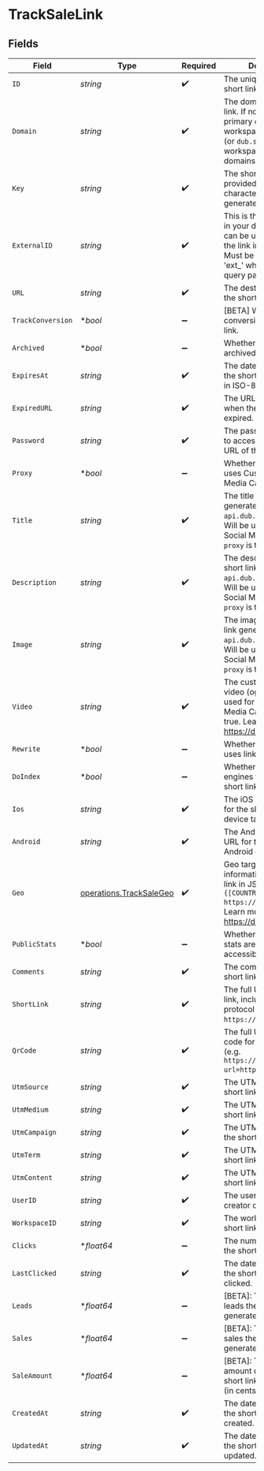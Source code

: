 # TrackSaleLink


## Fields

| Field                                                                                                                                                                  | Type                                                                                                                                                                   | Required                                                                                                                                                               | Description                                                                                                                                                            |
| ---------------------------------------------------------------------------------------------------------------------------------------------------------------------- | ---------------------------------------------------------------------------------------------------------------------------------------------------------------------- | ---------------------------------------------------------------------------------------------------------------------------------------------------------------------- | ---------------------------------------------------------------------------------------------------------------------------------------------------------------------- |
| `ID`                                                                                                                                                                   | *string*                                                                                                                                                               | :heavy_check_mark:                                                                                                                                                     | The unique ID of the short link.                                                                                                                                       |
| `Domain`                                                                                                                                                               | *string*                                                                                                                                                               | :heavy_check_mark:                                                                                                                                                     | The domain of the short link. If not provided, the primary domain for the workspace will be used (or `dub.sh` if the workspace has no domains).                        |
| `Key`                                                                                                                                                                  | *string*                                                                                                                                                               | :heavy_check_mark:                                                                                                                                                     | The short link slug. If not provided, a random 7-character slug will be generated.                                                                                     |
| `ExternalID`                                                                                                                                                           | *string*                                                                                                                                                               | :heavy_check_mark:                                                                                                                                                     | This is the ID of the link in your database. If set, it can be used to identify the link in the future. Must be prefixed with 'ext_' when passed as a query parameter. |
| `URL`                                                                                                                                                                  | *string*                                                                                                                                                               | :heavy_check_mark:                                                                                                                                                     | The destination URL of the short link.                                                                                                                                 |
| `TrackConversion`                                                                                                                                                      | **bool*                                                                                                                                                                | :heavy_minus_sign:                                                                                                                                                     | [BETA] Whether to track conversions for the short link.                                                                                                                |
| `Archived`                                                                                                                                                             | **bool*                                                                                                                                                                | :heavy_minus_sign:                                                                                                                                                     | Whether the short link is archived.                                                                                                                                    |
| `ExpiresAt`                                                                                                                                                            | *string*                                                                                                                                                               | :heavy_check_mark:                                                                                                                                                     | The date and time when the short link will expire in ISO-8601 format.                                                                                                  |
| `ExpiredURL`                                                                                                                                                           | *string*                                                                                                                                                               | :heavy_check_mark:                                                                                                                                                     | The URL to redirect to when the short link has expired.                                                                                                                |
| `Password`                                                                                                                                                             | *string*                                                                                                                                                               | :heavy_check_mark:                                                                                                                                                     | The password required to access the destination URL of the short link.                                                                                                 |
| `Proxy`                                                                                                                                                                | **bool*                                                                                                                                                                | :heavy_minus_sign:                                                                                                                                                     | Whether the short link uses Custom Social Media Cards feature.                                                                                                         |
| `Title`                                                                                                                                                                | *string*                                                                                                                                                               | :heavy_check_mark:                                                                                                                                                     | The title of the short link generated via `api.dub.co/metatags`. Will be used for Custom Social Media Cards if `proxy` is true.                                        |
| `Description`                                                                                                                                                          | *string*                                                                                                                                                               | :heavy_check_mark:                                                                                                                                                     | The description of the short link generated via `api.dub.co/metatags`. Will be used for Custom Social Media Cards if `proxy` is true.                                  |
| `Image`                                                                                                                                                                | *string*                                                                                                                                                               | :heavy_check_mark:                                                                                                                                                     | The image of the short link generated via `api.dub.co/metatags`. Will be used for Custom Social Media Cards if `proxy` is true.                                        |
| `Video`                                                                                                                                                                | *string*                                                                                                                                                               | :heavy_check_mark:                                                                                                                                                     | The custom link preview video (og:video). Will be used for Custom Social Media Cards if `proxy` is true. Learn more: https://d.to/og                                   |
| `Rewrite`                                                                                                                                                              | **bool*                                                                                                                                                                | :heavy_minus_sign:                                                                                                                                                     | Whether the short link uses link cloaking.                                                                                                                             |
| `DoIndex`                                                                                                                                                              | **bool*                                                                                                                                                                | :heavy_minus_sign:                                                                                                                                                     | Whether to allow search engines to index the short link.                                                                                                               |
| `Ios`                                                                                                                                                                  | *string*                                                                                                                                                               | :heavy_check_mark:                                                                                                                                                     | The iOS destination URL for the short link for iOS device targeting.                                                                                                   |
| `Android`                                                                                                                                                              | *string*                                                                                                                                                               | :heavy_check_mark:                                                                                                                                                     | The Android destination URL for the short link for Android device targeting.                                                                                           |
| `Geo`                                                                                                                                                                  | [operations.TrackSaleGeo](../../models/operations/tracksalegeo.md)                                                                                                     | :heavy_check_mark:                                                                                                                                                     | Geo targeting information for the short link in JSON format `{[COUNTRY]: https://example.com }`. Learn more: https://d.to/geo                                          |
| `PublicStats`                                                                                                                                                          | **bool*                                                                                                                                                                | :heavy_minus_sign:                                                                                                                                                     | Whether the short link's stats are publicly accessible.                                                                                                                |
| `Comments`                                                                                                                                                             | *string*                                                                                                                                                               | :heavy_check_mark:                                                                                                                                                     | The comments for the short link.                                                                                                                                       |
| `ShortLink`                                                                                                                                                            | *string*                                                                                                                                                               | :heavy_check_mark:                                                                                                                                                     | The full URL of the short link, including the https protocol (e.g. `https://dub.sh/try`).                                                                              |
| `QrCode`                                                                                                                                                               | *string*                                                                                                                                                               | :heavy_check_mark:                                                                                                                                                     | The full URL of the QR code for the short link (e.g. `https://api.dub.co/qr?url=https://dub.sh/try`).                                                                  |
| `UtmSource`                                                                                                                                                            | *string*                                                                                                                                                               | :heavy_check_mark:                                                                                                                                                     | The UTM source of the short link.                                                                                                                                      |
| `UtmMedium`                                                                                                                                                            | *string*                                                                                                                                                               | :heavy_check_mark:                                                                                                                                                     | The UTM medium of the short link.                                                                                                                                      |
| `UtmCampaign`                                                                                                                                                          | *string*                                                                                                                                                               | :heavy_check_mark:                                                                                                                                                     | The UTM campaign of the short link.                                                                                                                                    |
| `UtmTerm`                                                                                                                                                              | *string*                                                                                                                                                               | :heavy_check_mark:                                                                                                                                                     | The UTM term of the short link.                                                                                                                                        |
| `UtmContent`                                                                                                                                                           | *string*                                                                                                                                                               | :heavy_check_mark:                                                                                                                                                     | The UTM content of the short link.                                                                                                                                     |
| `UserID`                                                                                                                                                               | *string*                                                                                                                                                               | :heavy_check_mark:                                                                                                                                                     | The user ID of the creator of the short link.                                                                                                                          |
| `WorkspaceID`                                                                                                                                                          | *string*                                                                                                                                                               | :heavy_check_mark:                                                                                                                                                     | The workspace ID of the short link.                                                                                                                                    |
| `Clicks`                                                                                                                                                               | **float64*                                                                                                                                                             | :heavy_minus_sign:                                                                                                                                                     | The number of clicks on the short link.                                                                                                                                |
| `LastClicked`                                                                                                                                                          | *string*                                                                                                                                                               | :heavy_check_mark:                                                                                                                                                     | The date and time when the short link was last clicked.                                                                                                                |
| `Leads`                                                                                                                                                                | **float64*                                                                                                                                                             | :heavy_minus_sign:                                                                                                                                                     | [BETA]: The number of leads the short links has generated.                                                                                                             |
| `Sales`                                                                                                                                                                | **float64*                                                                                                                                                             | :heavy_minus_sign:                                                                                                                                                     | [BETA]: The number of sales the short links has generated.                                                                                                             |
| `SaleAmount`                                                                                                                                                           | **float64*                                                                                                                                                             | :heavy_minus_sign:                                                                                                                                                     | [BETA]: The total dollar amount of sales the short links has generated (in cents).                                                                                     |
| `CreatedAt`                                                                                                                                                            | *string*                                                                                                                                                               | :heavy_check_mark:                                                                                                                                                     | The date and time when the short link was created.                                                                                                                     |
| `UpdatedAt`                                                                                                                                                            | *string*                                                                                                                                                               | :heavy_check_mark:                                                                                                                                                     | The date and time when the short link was last updated.                                                                                                                |